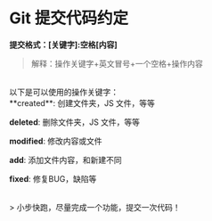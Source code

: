 # Git 提交代码约定

**提交格式：[关键字]:空格[内容]**

> 解释：操作关键字+英文冒号+一个空格+操作内容

<br>
以下是可以使用的操作关键字：<br>
**created**: 创建文件夹，JS 文件，等等

**deleted**: 删除文件夹，JS 文件，等等

**modified**: 修改内容或文件

**add**: 添加文件内容，和新建不同

**fixed**: 修复BUG，缺陷等

<br/>
> 小步快跑，尽量完成一个功能，提交一次代码！